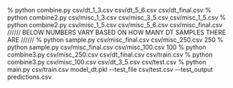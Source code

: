 % python combine.py csv/dt_1_3.csv csv/dt_5_6.csv csv/dt_final.csv
% python combine2.py csv/misc_1_3.csv csv/misc_3_5.csv csv/misc_1_5.csv
% python combine2.py csv/misc_1_5.csv csv/misc_5_6.csv csv/misc_final.csv
////// BELOW NUMBERS VARY BASED ON HOW MANY DT SAMPLES THERE ARE //////
% python sample.py csv/misc_final.csv csv/misc_250.csv 250
% python sample.py csv/misc_final.csv csv/misc_100.csv 100
% python combine3.py csv/misc_250.csv csv/dt_final.csv csv/train.csv
% python combine3.py csv/misc_100.csv csv/dt_3_5.csv csv/test.csv
% python main.py csv/train.csv model_dt.pkl --test_file csv/test.csv --test_output predictions.csv
